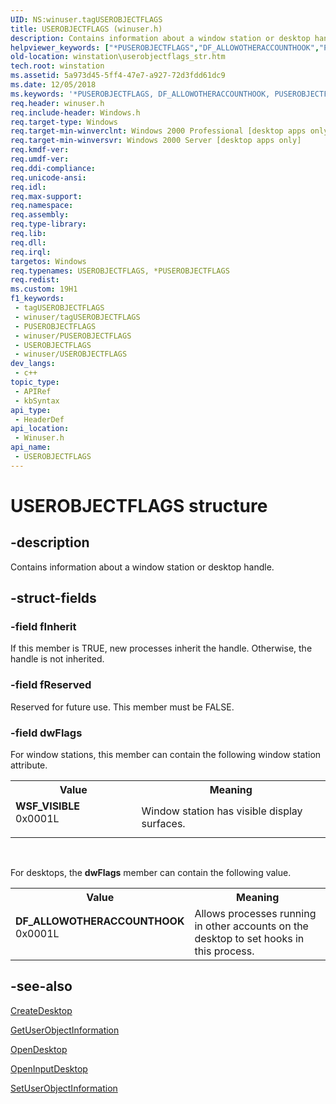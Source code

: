 ```yaml
---
UID: NS:winuser.tagUSEROBJECTFLAGS
title: USEROBJECTFLAGS (winuser.h)
description: Contains information about a window station or desktop handle.
helpviewer_keywords: ["*PUSEROBJECTFLAGS","DF_ALLOWOTHERACCOUNTHOOK","PUSEROBJECTFLAGS","PUSEROBJECTFLAGS structure pointer [Windows Stations and Desktops]","USEROBJECTFLAGS","USEROBJECTFLAGS structure [Windows Stations and Desktops]","WSF_VISIBLE","_win32_userobjectflags_str","base.userobjectflags_str","tagUSEROBJECTFLAGS","winstation.userobjectflags_str","winuser/PUSEROBJECTFLAGS","winuser/USEROBJECTFLAGS"]
old-location: winstation\userobjectflags_str.htm
tech.root: winstation
ms.assetid: 5a973d45-5ff4-47e7-a927-72d3fdd61dc9
ms.date: 12/05/2018
ms.keywords: '*PUSEROBJECTFLAGS, DF_ALLOWOTHERACCOUNTHOOK, PUSEROBJECTFLAGS, PUSEROBJECTFLAGS structure pointer [Windows Stations and Desktops], USEROBJECTFLAGS, USEROBJECTFLAGS structure [Windows Stations and Desktops], WSF_VISIBLE, _win32_userobjectflags_str, base.userobjectflags_str, tagUSEROBJECTFLAGS, winstation.userobjectflags_str, winuser/PUSEROBJECTFLAGS, winuser/USEROBJECTFLAGS'
req.header: winuser.h
req.include-header: Windows.h
req.target-type: Windows
req.target-min-winverclnt: Windows 2000 Professional [desktop apps only]
req.target-min-winversvr: Windows 2000 Server [desktop apps only]
req.kmdf-ver: 
req.umdf-ver: 
req.ddi-compliance: 
req.unicode-ansi: 
req.idl: 
req.max-support: 
req.namespace: 
req.assembly: 
req.type-library: 
req.lib: 
req.dll: 
req.irql: 
targetos: Windows
req.typenames: USEROBJECTFLAGS, *PUSEROBJECTFLAGS
req.redist: 
ms.custom: 19H1
f1_keywords:
 - tagUSEROBJECTFLAGS
 - winuser/tagUSEROBJECTFLAGS
 - PUSEROBJECTFLAGS
 - winuser/PUSEROBJECTFLAGS
 - USEROBJECTFLAGS
 - winuser/USEROBJECTFLAGS
dev_langs:
 - c++
topic_type:
 - APIRef
 - kbSyntax
api_type:
 - HeaderDef
api_location:
 - Winuser.h
api_name:
 - USEROBJECTFLAGS
---
```


# USEROBJECTFLAGS structure


## -description

Contains information about a window station or desktop handle.

## -struct-fields

### -field fInherit

If this member is TRUE, new processes inherit the handle. Otherwise, the handle is not inherited.

### -field fReserved

Reserved for future use. This member must be FALSE.

### -field dwFlags

For window stations, this member can contain the following window station attribute.

<table>
<tr>
<th>Value</th>
<th>Meaning</th>
</tr>
<tr>
<td width="40%"><a id="WSF_VISIBLE"></a><a id="wsf_visible"></a><dl>
<dt><b>WSF_VISIBLE</b></dt>
<dt>0x0001L</dt>
</dl>
</td>
<td width="60%">
Window station has visible display surfaces.

</td>
</tr>
</table>
 

For desktops, the <b>dwFlags</b> member can contain the following value.

<table>
<tr>
<th>Value</th>
<th>Meaning</th>
</tr>
<tr>
<td width="40%"><a id="DF_ALLOWOTHERACCOUNTHOOK"></a><a id="df_allowotheraccounthook"></a><dl>
<dt><b>DF_ALLOWOTHERACCOUNTHOOK</b></dt>
<dt>0x0001L</dt>
</dl>
</td>
<td width="60%">
Allows processes running in other accounts on the desktop to set hooks in this process.

</td>
</tr>
</table>

## -see-also

<a href="/windows/desktop/api/winuser/nf-winuser-createdesktopa">CreateDesktop</a>



<a href="/windows/desktop/api/winuser/nf-winuser-getuserobjectinformationa">GetUserObjectInformation</a>



<a href="/windows/desktop/api/winuser/nf-winuser-opendesktopa">OpenDesktop</a>



<a href="/windows/desktop/api/winuser/nf-winuser-openinputdesktop">OpenInputDesktop</a>



<a href="/windows/desktop/api/winuser/nf-winuser-setuserobjectinformationa">SetUserObjectInformation</a>